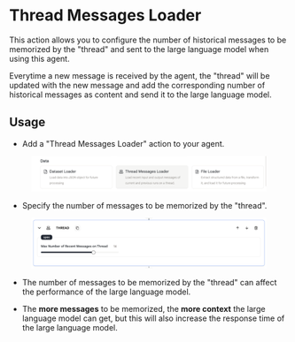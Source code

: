 # Thread Messages Loader

This action allows you to configure the number of historical messages to be memorized by the "thread" and sent to the large language model when using this agent.

Everytime a new message is received by the agent, the "thread" will be updated with the new message and add the corresponding number of historical messages as content and send it to the large language model.

## Usage

* Add a "Thread Messages Loader" action to your agent.

<figure><img src="../../../../images/thread-1.png"></figure>
  
* Specify the number of messages to be memorized by the "thread".

<figure><img src="../../../../images/thread-2.png"></figure>

* The number of messages to be memorized by the "thread" can affect the performance of the large language model. 
  
* The **more messages** to be memorized, the **more context** the large language model can get, but this will also increase the response time of the large language model.

